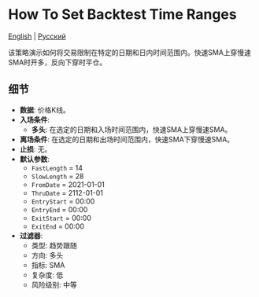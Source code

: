 # How To Set Backtest Time Ranges
[English](README.md) | [Русский](README_ru.md)

该策略演示如何将交易限制在特定的日期和日内时间范围内。快速SMA上穿慢速SMA时开多，反向下穿时平仓。

## 细节
- **数据**: 价格K线。
- **入场条件**:
  - **多头**: 在选定的日期和入场时间范围内，快速SMA上穿慢速SMA。
- **离场条件**: 在选定的日期和出场时间范围内，快速SMA下穿慢速SMA。
- **止损**: 无。
- **默认参数**:
  - `FastLength` = 14
  - `SlowLength` = 28
  - `FromDate` = 2021-01-01
  - `ThruDate` = 2112-01-01
  - `EntryStart` = 00:00
  - `EntryEnd` = 00:00
  - `ExitStart` = 00:00
  - `ExitEnd` = 00:00
- **过滤器**:
  - 类型: 趋势跟随
  - 方向: 多头
  - 指标: SMA
  - 复杂度: 低
  - 风险级别: 中等
